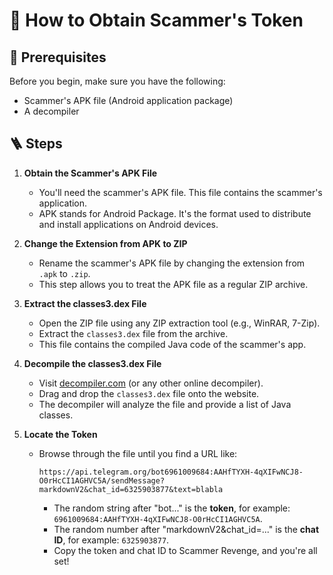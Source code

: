 # 🔑 How to Obtain Scammer's Token

## 📝 Prerequisites
Before you begin, make sure you have the following:
- Scammer's APK file (Android application package)
- A decompiler

## 🪜 Steps

1. **Obtain the Scammer's APK File**
   - You'll need the scammer's APK file. This file contains the scammer's application.
   - APK stands for Android Package. It's the format used to distribute and install applications on Android devices.

2. **Change the Extension from APK to ZIP**
   - Rename the scammer's APK file by changing the extension from `.apk` to `.zip`.
   - This step allows you to treat the APK file as a regular ZIP archive.

3. **Extract the classes3.dex File**
   - Open the ZIP file using any ZIP extraction tool (e.g., WinRAR, 7-Zip).
   - Extract the `classes3.dex` file from the archive.
   - This file contains the compiled Java code of the scammer's app.

4. **Decompile the classes3.dex File**
   - Visit [decompiler.com](https://decompiler.com/) (or any other online decompiler).
   - Drag and drop the `classes3.dex` file onto the website.
   - The decompiler will analyze the file and provide a list of Java classes.

5. **Locate the Token**
   - Browse through the file until you find a URL like:
     ```
     https://api.telegram.org/bot6961009684:AAHfTYXH-4qXIFwNCJ8-O0rHcCI1AGHVC5A/sendMessage?markdownV2&chat_id=6325903877&text=blabla
     ```
     - The random string after "bot..." is the **token**, for example: `6961009684:AAHfTYXH-4qXIFwNCJ8-O0rHcCI1AGHVC5A`.
     - The random number after "markdownV2&chat_id=..." is the **chat ID**, for example: `6325903877`.
     - Copy the token and chat ID to Scammer Revenge, and you're all set!
